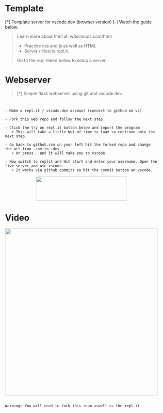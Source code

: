 # Template

[*] Template server for vscode.dev (browser version)
[-] Watch the guide below.

> Learn more about html at: w3schools.com/html
> - Practice css and js as well as HTML
> - Server / Host is repl.it.
> 
> Go to the repl linked below to setup a server.


# Webserver

> [*] Simple flask webserver using git and vscode.dev. 

``` Instructions: 


- Make a repl.it / vscode.dev account (connect to github on vs).

- Fork this web repo and follow the next step.

- Click the try on repl.it button below and import the program 
   + This will take a little but of time to load so continue onto the next step.
  
- Go back to github.com on your left hit the forked repo and change the url from .com to .dev
   + Or press . and it will take you to vscode.
   
- Now switch to replit and Hit start and enter your username. Open the live server and use vscode.
   + It works via github commits so hit the commit button on vscode.

```

<p align='center'>

  <a href="https://replit.com/github/yoxmo/LS">

  <img width='300' height='80' src="https://repl-badge.jajoosam.repl.co/try.png">

  <a>

<p>


# Video


<p align='center'>
<a href='https://youtu.be/sX7hQsg4V1g'>
<img width='100%' height='550' src='https://user-images.githubusercontent.com/94254616/200669822-dfb8eb44-4942-4a30-a596-a90341d8a7a0.gif' />
</a>
</p>



```

Warning: You will need to fork this repo aswell as the repl.it

```
